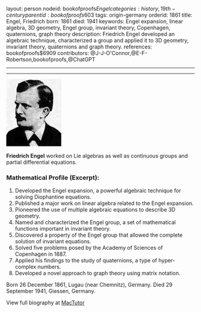 layout: person
nodeid: bookofproofs$Engel
categories: history,19th-century
parentid: bookofproofs$603
tags: origin-germany
orderid: 1861
title: Engel, Friedrich
born: 1861
died: 1941
keywords: Engel expansion, linear algebra, 3D geometry, Engel group, invariant theory, Copenhagen, quaternions, graph theory
description: Friedrich Engel developed an algebraic technique, characterized a group and applied it to 3D geometry, invariant theory, quaternions and graph theory.
references: bookofproofs$6909
contributors: @J-J-O'Connor,@E-F-Robertson,bookofproofs,@ChatGPT

---



---

![Engel.jpg](https://github.com/bookofproofs/bookofproofs.github.io/blob/main/_sources/_assets/images/portraits/Engel.jpg?raw=true)

**Friedrich Engel** worked on Lie algebras as well as continuous groups and partial differential equations.

### Mathematical Profile (Excerpt):
1. Developed the Engel expansion, a powerful algebraic technique for solving Diophantine equations.
2. Published a major work on linear algebra related to the Engel expansion.
3. Pioneered the use of multiple algebraic equations to describe 3D geometry.
4. Named and characterized the Engel group, a set of mathematical functions important in invariant theory.
5. Discovered a property of the Engel group that allowed the complete solution of invariant equations.
6. Solved five problems posed by the Academy of Sciences of Copenhagen in 1887.
7. Applied his findings to the study of quaternions, a type of hyper-complex numbers.
8. Developed a novel approach to graph theory using matrix notation.

Born 26 December 1861, Lugau (near Chemnitz), Germany. Died 29 September 1941, Giessen, Germany.

View full biography at [MacTutor](https://mathshistory.st-andrews.ac.uk/Biographies/Engel/)
